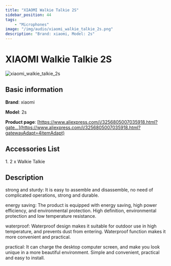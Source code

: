 ```yaml
---
title: "XIAOMI Walkie Talkie 2S"
sidebar_position: 44
tags:
    - "Microphones"
image: "/img/audio/xiaomi_walkie_talkie_2s.png"
description: "Brand: xiaomi, Model: 2s"
---
```

# XIAOMI Walkie Talkie 2S

![xiaomi_walkie_talkie_2s](/img/audio/xiaomi_walkie_talkie_2s.png)

## Basic information

**Brand**: xiaomi

**Model**: 2s

**Product page**: [https://www.aliexpress.com/i/3256805007035918.html?gate...](https://www.aliexpress.com/i/3256805007035918.html?gatewayAdapt=4itemAdapt)

## Accessories List

1\. 2 x Walkie Talkie

## Description

strong and sturdy: It is easy to assemble and disassemble, no need of complicated operations, strong and durable\.

 energy saving: The product is equipped with energy saving, high power efficiency, and environmental protection\. High definition, environmental protection and low temperature resistance\.

 waterproof: Waterproof design makes it suitable for outdoor use in high temperature, and prevents dust from entering\. Waterproof function makes it more convenient and practical\.

 practical: It can charge the desktop computer screen, and make you look unique in a more beautiful environment\. Simple and convenient, practical and easy to install\.


